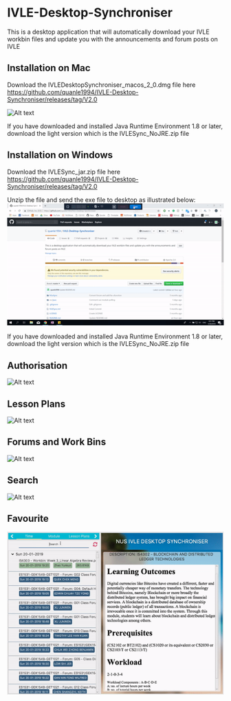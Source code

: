 # IVLE-Desktop-Synchroniser
This is a desktop application that will automatically download your IVLE workbin files and update you with the announcements and forum posts on IVLE

## Installation on Mac
Download the IVLEDesktopSynchroniser_macos_2_0.dmg file here
https://github.com/quanle1994/IVLE-Desktop-Synchroniser/releases/tag/V2.0

![Alt text](mac_install.gif?raw=true "Title")

If you have downloaded and installed Java Runtime Environment 1.8 or later, download the light version which is the IVLESync_NoJRE.zip file
## Installation on Windows
Download the IVLESync_jar.zip file here
https://github.com/quanle1994/IVLE-Desktop-Synchroniser/releases/tag/V2.0

Unzip the file and send the exe file to desktop as illustrated below:
![Alt text](win_install.gif?raw=true "Title")

If you have downloaded and installed Java Runtime Environment 1.8 or later, download the light version which is the IVLESync_NoJRE.zip file 
## Authorisation
![Alt text](mac_authorisation.gif?raw=true "Title")
## Lesson Plans
![Alt text](mac_lessonPlans.gif?raw=true "Title")
## Forums and Work Bins
![Alt text](mac_forum_workbin.gif?raw=true "Title")
## Search
![Alt text](mac_searching.gif?raw=true "Title")
## Favourite
![Alt text](mac_favourite.gif?raw=true "Title")
